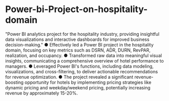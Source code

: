 # Power-bi-Project-on-hospitality-domain
"Power BI analytics project for the hospitality industry, providing insightful data visualizations and interactive dashboards for improved business decision-making."
●	Effectively led a Power BI project in the hospitality domain, focusing on key metrics such as DSRN, ADR, DURN, RevPAR, realization, and occupancy.
●	Transformed raw data into meaningful visual insights, communicating a comprehensive overview of hotel performance to managers.
●	Leveraged Power BI's functions, including data modeling, visualizations, and cross-filtering, to deliver actionable recommendations for revenue optimization.
●	The project revealed a significant revenue-boosting opportunity for hotels by implementing pricing strategies like dynamic pricing and weekday/weekend pricing, potentially increasing revenue by approximately 15-20%.

